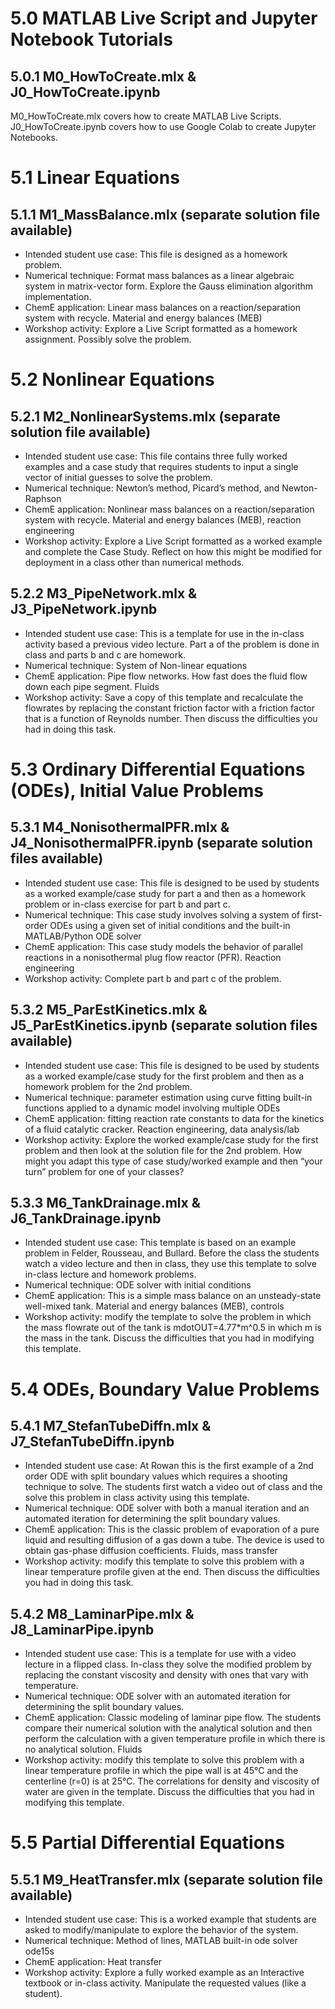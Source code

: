 # 5.0 MATLAB Live Script and Jupyter Notebook Tutorials

## 5.0.1 M0_HowToCreate.mlx & J0_HowToCreate.ipynb
M0_HowToCreate.mlx covers how to create MATLAB Live Scripts. J0_HowToCreate.ipynb covers how to use Google Colab to create Jupyter Notebooks.

# 5.1 Linear Equations
## 5.1.1 M1_MassBalance.mlx (separate solution file available)
- Intended student use case: This file is designed as a homework problem. 
- Numerical technique: Format mass balances as a linear algebraic system in matrix-vector form. Explore the Gauss elimination algorithm implementation.
-	ChemE application: Linear mass balances on a reaction/separation system with recycle. Material and energy balances (MEB)
-	Workshop activity: Explore a Live Script formatted as a homework assignment. Possibly solve the problem.

# 5.2 Nonlinear Equations
## 5.2.1 M2_NonlinearSystems.mlx (separate solution file available)
-	Intended student use case: This file contains three fully worked examples and a case study that requires students to input a single vector of initial guesses to solve the problem.
- Numerical technique: Newton’s method, Picard’s method, and Newton-Raphson
- ChemE application: Nonlinear mass balances on a reaction/separation system with recycle. Material and energy balances (MEB), reaction engineering
- Workshop activity: Explore a Live Script formatted as a worked example and complete the Case Study. Reflect on how this might be modified for deployment in a class other than numerical methods.

## 5.2.2 M3_PipeNetwork.mlx & J3_PipeNetwork.ipynb
- Intended student use case: This is a template for use in the in-class activity based a previous video lecture. Part a of the problem is done in class and parts b and c are homework.
- Numerical technique: System of Non-linear equations 
- ChemE application: Pipe flow networks. How fast does the fluid flow down each pipe segment. Fluids
- Workshop activity: Save a copy of this template and recalculate the flowrates by replacing the constant friction factor with a friction factor that is a function of Reynolds number. Then discuss the difficulties you had in doing this task.

# 5.3 Ordinary Differential Equations (ODEs), Initial Value Problems
## 5.3.1 M4_NonisothermalPFR.mlx & J4_NonisothermalPFR.ipynb (separate solution files available)
- Intended student use case: This file is designed to be used by students as a worked example/case study for part a and then as a homework problem or in-class exercise for part b and part c.
- Numerical technique: This case study involves solving a system of first-order ODEs using a given set of initial conditions and the built-in MATLAB/Python ODE solver
- ChemE application: This case study models the behavior of parallel reactions in a nonisothermal plug flow reactor (PFR). Reaction engineering
- Workshop activity: Complete part b and part c of the problem.

## 5.3.2 M5_ParEstKinetics.mlx & J5_ParEstKinetics.ipynb (separate solution files available)
- Intended student use case: This file is designed to be used by students as a worked example/case study for the first problem and then as a homework problem for the 2nd problem.
- Numerical technique: parameter estimation using curve fitting built-in functions applied to a dynamic model involving multiple ODEs
- ChemE application: fitting reaction rate constants to data for the kinetics of a fluid catalytic cracker. Reaction engineering, data analysis/lab
- Workshop activity: Explore the worked example/case study for the first problem and then look at the solution file for the 2nd problem. How might you adapt this type of case study/worked example and then “your turn” problem for one of your classes?

## 5.3.3 M6_TankDrainage.mlx & J6_TankDrainage.ipynb
- Intended student use case: This template is based on an example problem in Felder, Rousseau, and Bullard. Before the class the students watch a video lecture and then in class, they use this template to solve in-class lecture and homework problems.
- Numerical technique: ODE solver with initial conditions
- ChemE application: This is a simple mass balance on an unsteady-state well-mixed tank. Material and energy balances (MEB), controls
- Workshop activity: modify the template to solve the problem in which the mass flowrate out of the tank is mdotOUT=4.77*m^0.5 in which m is the mass in the tank. Discuss the difficulties that you had in modifying this template.

# 5.4 ODEs, Boundary Value Problems
## 5.4.1 M7_StefanTubeDiffn.mlx & J7_StefanTubeDiffn.ipynb
- Intended student use case: At Rowan this is the first example of a 2nd order ODE with split boundary values which requires a shooting technique to solve. The students first watch a video out of class and the solve this problem in class activity using this template.
- Numerical technique: ODE solver with both a manual iteration and an automated iteration for determining the split boundary values.
- ChemE application: This is the classic problem of evaporation of a pure liquid and resulting diffusion of a gas down a tube. The device is used to obtain gas-phase diffusion coefficients. Fluids, mass transfer
- Workshop activity: modify this template to solve this problem with a linear temperature profile given at the end. Then discuss the difficulties you had in doing this task.

## 5.4.2 M8_LaminarPipe.mlx & J8_LaminarPipe.ipynb
- Intended student use case: This is a template for use with a video lecture in a flipped class. In-class they solve the modified problem by replacing the constant viscosity and density with ones that vary with temperature.
- Numerical technique: ODE solver with an automated iteration for determining the split boundary values.
- ChemE application: Classic modeling of laminar pipe flow. The students compare their numerical solution with the analytical solution and then perform the calculation with a given temperature profile in which there is no analytical solution. Fluids
- Workshop activity: modify this template to solve this problem with a linear temperature profile in which the pipe wall is at 45°C and the centerline (r=0) is at 25°C. The correlations for density and viscosity of water are given in the template. Discuss the difficulties that you had in modifying this template.

# 5.5 Partial Differential Equations
## 5.5.1 M9_HeatTransfer.mlx (separate solution file available)
- Intended student use case: This is a worked example that students are asked to modify/manipulate to explore the behavior of the system.
- Numerical technique: Method of lines, MATLAB built-in ode solver ode15s
- ChemE application: Heat transfer
- Workshop activity: Explore a fully worked example as an Interactive textbook or in-class activity. Manipulate the requested values (like a student).
